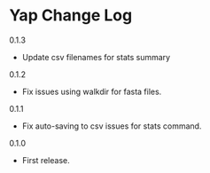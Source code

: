 # Yap Change Log

0.1.3
- Update csv filenames for stats summary

0.1.2
- Fix issues using walkdir for fasta files.

0.1.1
- Fix auto-saving to csv issues for stats command.

0.1.0
- First release.